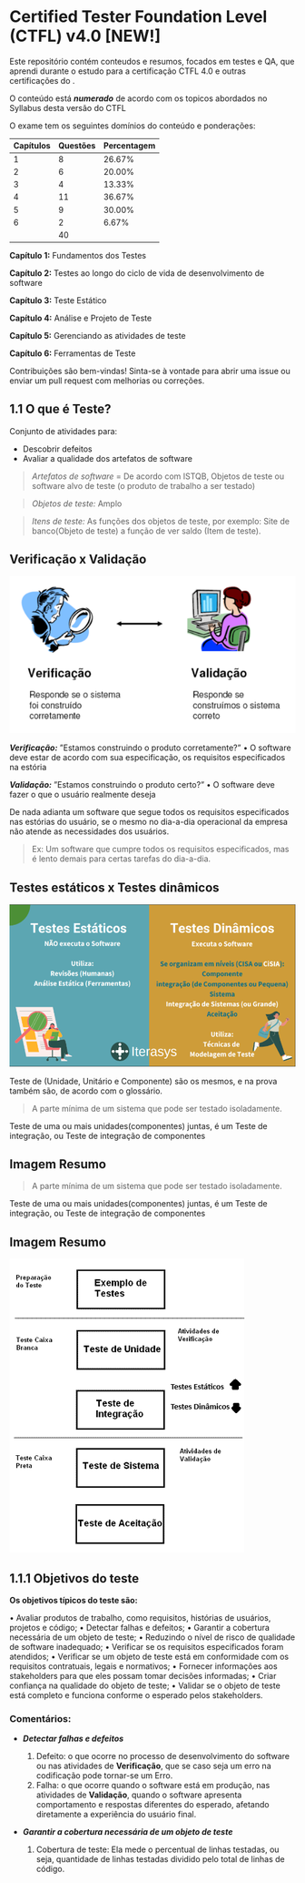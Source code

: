 # Certified Tester Foundation Level (CTFL) v4.0 [NEW!]

Este repositório contém conteudos e resumos, focados em testes e QA, que aprendi durante o estudo para a certificação CTFL 4.0 e outras certificações do <ISTQB>.

O conteúdo está ***numerado*** de acordo com os topicos abordados no Syllabus desta versão do CTFL

O exame tem os seguintes domínios do conteúdo e ponderações:

| Capítulos | Questões | Percentagem |
| - | - | ------ |
| 1 | 8 | 26.67% |
| 2 | 6 | 20.00% |
| 3 | 4 | 13.33% |
| 4 | 11| 36.67% |
| 5 | 9 | 30.00% |
| 6 | 2 | 6.67% |
|  | 40 |  |

**Capítulo 1:** Fundamentos dos Testes

**Capítulo 2:** Testes ao longo do ciclo de vida de desenvolvimento de software

**Capítulo 3:** Teste Estático

**Capítulo 4:** Análise e Projeto de Teste

**Capítulo 5:** Gerenciando as atividades de teste

**Capítulo 6:** Ferramentas de Teste

Contribuições são bem-vindas! Sinta-se à vontade para abrir uma issue ou enviar um pull request com melhorias ou correções.

## 1.1 O que é Teste?

Conjunto de atividades para:

- Descobrir defeitos
- Avaliar a qualidade dos artefatos de software

> *Artefatos de software* = De acordo com ISTQB, Objetos de teste ou software alvo de teste (o produto de trabalho a ser testado)

> *Objetos de teste:* Amplo

> *Itens de teste:* As funções dos objetos de teste, por exemplo: Site de banco(Objeto de teste) a função de ver saldo (Item de teste).

## Verificação x Validação

![Verificação_Validação](images/verificacao-validacao.png)

***Verificação:***
”Estamos construindo o produto corretamente?”
• O software deve estar de acordo com sua especificação, os requisitos especificados na estória

***Validação:***
”Estamos construindo o produto certo?”
• O software deve fazer o que o usuário realmente deseja

De nada adianta um software que segue todos os requisitos especificados nas estórias do usuário, se o mesmo no dia-a-dia operacional da empresa não atende as necessidades dos usuários.

> Ex: Um software que cumpre todos os requisitos especificados, mas é lento demais para certas tarefas do dia-a-dia.

## Testes estáticos x Testes dinâmicos

![Captura de tela 2024-08-07 114859.png](images/Captura%20de%20tela%202024-08-07%20114859.png)

Teste de (Unidade, Unitário e Componente) são os mesmos, e na prova também são, de acordo com o glossário.

> A parte mínima de um sistema que pode ser testado isoladamente.

Teste de uma ou mais unidades(componentes) juntas, é um Teste de integração, ou Teste de integração de componentes

## Imagem Resumo

> A parte mínima de um sistema que pode ser testado isoladamente.
> 

Teste de uma ou mais unidades(componentes) juntas, é um Teste de integração, ou Teste de integração de componentes

## Imagem Resumo

![Resumo-teste-corrigido.png](images/Resumo-teste-corrigido.png)

## 1.1.1 Objetivos do teste

**Os objetivos típicos do teste são:**

• Avaliar produtos de trabalho, como requisitos, histórias de usuários, projetos e código;
• Detectar falhas e defeitos;
• Garantir a cobertura necessária de um objeto de teste;
• Reduzindo o nível de risco de qualidade de software inadequado;
• Verificar se os requisitos especificados foram atendidos;
• Verificar se um objeto de teste está em conformidade com os requisitos contratuais, legais e
normativos;
• Fornecer informações aos stakeholders para que eles possam tomar decisões informadas;
• Criar confiança na qualidade do objeto de teste;
• Validar se o objeto de teste está completo e funciona conforme o esperado pelos
stakeholders.

### Comentários:

- ***Detectar falhas e defeitos***
    1. Defeito: o que ocorre no processo de desenvolvimento do software ou nas atividades de **Verificação**, que se caso seja um erro na codificação pode tornar-se um Erro.
    2. Falha: o que ocorre quando o software está em produção, nas atividades de **Validação**, quando o software apresenta comportamento e respostas diferentes do esperado, afetando diretamente a experiência do usuário final.
    
- ***Garantir a cobertura necessária de um objeto de teste***
    1. Cobertura de teste: Ela mede o percentual de linhas testadas, ou seja, quantidade de linhas testadas dividido pelo total de linhas de código.
